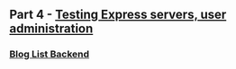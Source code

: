 ## Part 4 - [Testing Express servers, user administration](https://fullstackopen.com/en/part4)

### [Blog List Backend](https://github.com/sehroz/full-stack-open-2020/tree/master/part-4/blog-list)

